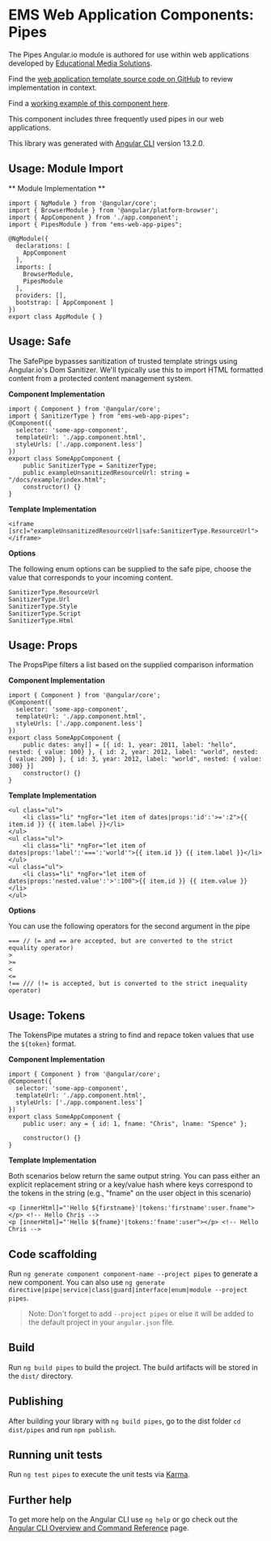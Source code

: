 # EMS Web Application Components: Pipes

The Pipes Angular.io module is authored for use within web applications developed by [Educational Media Solutions](https://educationalmediasolutions.com).

Find the [web application template source code on GitHub](https://github.com/spencech/ems-web-app-template) to review implementation in context.

Find a [working example of this component here](https://ems-web-app.educationalmediasolutions.com).

This component includes three frequently used pipes in our web applications.

This library was generated with [Angular CLI](https://github.com/angular/angular-cli) version 13.2.0.


## Usage: Module Import

** Module Implementation **

	import { NgModule } from '@angular/core';
	import { BrowserModule } from '@angular/platform-browser';
	import { AppComponent } from './app.component';
	import { PipesModule } from "ems-web-app-pipes";

	@NgModule({
	  declarations: [
	    AppComponent 
	  ],
	  imports: [
	    BrowserModule,
	    PipesModule 
	  ],
	  providers: [],
	  bootstrap: [ AppComponent ]
	})
	export class AppModule { }

## Usage: Safe

The SafePipe bypasses sanitization of trusted template strings using Angular.io's Dom Sanitizer. We'll typically use this to import HTML formatted content from a protected content management system.

**Component Implementation**

	import { Component } from '@angular/core';
	import { SanitizerType } from "ems-web-app-pipes";
	@Component({
	  selector: 'some-app-component',
	  templateUrl: './app.component.html',
	  styleUrls: ['./app.component.less']
	})
	export class SomeAppComponent {
		public SanitizerType = SanitizerType;
		public exampleUnsanitizedResourceUrl: string = "/docs/example/index.html";
		constructor() {}
	}

**Template Implementation**

	<iframe [src]="exampleUnsanitizedResourceUrl|safe:SanitizerType.ResourceUrl"></iframe>

**Options**

The following enum options can be supplied to the safe pipe, choose the value that corresponds to your incoming content.

	SanitizerType.ResourceUrl
	SanitizerType.Url
	SanitizerType.Style
	SanitizerType.Script
	SanitizerType.Html

## Usage: Props

The PropsPipe filters a list based on the supplied comparison information

**Component Implementation**

	import { Component } from '@angular/core';
	@Component({
	  selector: 'some-app-component',
	  templateUrl: './app.component.html',
	  styleUrls: ['./app.component.less']
	})
	export class SomeAppComponent {
		public dates: any[] = [{ id: 1, year: 2011, label: "hello", nested: { value: 100} }, { id: 2, year: 2012, label: "world", nested: { value: 200} }, { id: 3, year: 2012, label: "world", nested: { value: 300} }]
		constructor() {}
	}


**Template Implementation**

	<ul class="ul">
		<li class="li" *ngFor="let item of dates|props:'id':'>=':2">{{ item.id }} {{ item.label }}</li>
	</ul>
	<ul class="ul">
		<li class="li" *ngFor="let item of dates|props:'label':'===':'world'">{{ item.id }} {{ item.label }}</li>
	</ul>
	<ul class="ul">
		<li class="li" *ngFor="let item of dates|props:'nested.value':'>':100">{{ item.id }} {{ item.value }}</li>
	</ul>

**Options**

You can use the following operators for the second argument in the pipe

	=== // (= and == are accepted, but are converted to the strict equality operator)
	>
	>=
	<
	<=
	!== /// (!= is accepted, but is converted to the strict inequality operator)

## Usage: Tokens

The TokensPipe mutates a string to find and repace token values that use the `${token}` format.

**Component Implementation**

	import { Component } from '@angular/core';
	@Component({
	  selector: 'some-app-component',
	  templateUrl: './app.component.html',
	  styleUrls: ['./app.component.less']
	})
	export class SomeAppComponent {
		public user: any = { id: 1, fname: "Chris", lname: "Spence" };

		constructor() {}
	}


**Template Implementation**

Both scenarios below return the same output string. You can pass either an explicit replacement string or a key/value hash where keys correspond to the tokens in the string (e.g., "fname" on the user object in this scenario)

	<p [innerHtml]="'Hello ${firstname}'|tokens:'firstname':user.fname"></p> <!-- Hello Chris -->
	<p [innerHtml]="'Hello ${fname}'|tokens:'fname':user"></p> <!-- Hello Chris -->


## Code scaffolding

Run `ng generate component component-name --project pipes` to generate a new component. You can also use `ng generate directive|pipe|service|class|guard|interface|enum|module --project pipes`.
> Note: Don't forget to add `--project pipes` or else it will be added to the default project in your `angular.json` file. 

## Build

Run `ng build pipes` to build the project. The build artifacts will be stored in the `dist/` directory.

## Publishing

After building your library with `ng build pipes`, go to the dist folder `cd dist/pipes` and run `npm publish`.

## Running unit tests

Run `ng test pipes` to execute the unit tests via [Karma](https://karma-runner.github.io).

## Further help

To get more help on the Angular CLI use `ng help` or go check out the [Angular CLI Overview and Command Reference](https://angular.io/cli) page.
